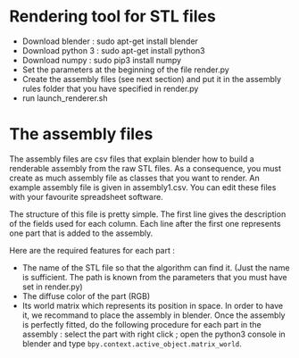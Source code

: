 # Rendering tool for STL files

* Download blender : sudo apt-get install blender
* Download python 3 : sudo apt-get install python3
* Download numpy : sudo pip3 install numpy
* Set the parameters at the beginning of the file render.py
* Create the assembly files (see next section) and put it in the assembly rules folder that you have specified in render.py
* run launch\_renderer.sh
 
# The assembly files

The assembly files are csv files that explain blender how to build a renderable assembly from the raw STL files. As a consequence, you must create as much assembly file as classes that you want to render. An example assembly file is given in assembly1.csv. You can edit these files with your favourite spreadsheet software.

The structure of this file is pretty simple. The first line gives the description of the fields used for each column. Each line after the first one represents one part that is added to the assembly.

Here are the required features for each part : 

* The name of the STL file so that the algorithm can find it. (Just the name is sufficient. The path is known from the parameters that you must have set in render.py)
* The diffuse color of the part (RGB)
* Its world matrix which represents its position in space. In order to have it, we recommand to place the assembly in blender. Once the assembly is perfectly fitted, do the following procedure for each part in the assembly : select the part with right click ; open the python3 console in blender and type `bpy.context.active_object.matrix_world`.


